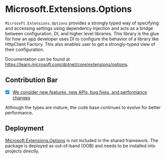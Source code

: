 # Microsoft.Extensions.Options

`Microsoft.Extensions.Options` provides a strongly typed way of specifying and accessing settings using dependency injection and acts as a bridge between configuration, DI, and higher level libraries. This library is the glue for how an app developer uses DI to configure the behavior of a library like HttpClient Factory. This also enables user to get a strongly-typed view of their configuration.

Documentation can be found at https://learn.microsoft.com/dotnet/core/extensions/options.

## Contribution Bar
- [x] [We consider new features, new APIs, bug fixes, and performance changes](/src/libraries/README.md#primary-bar)

Although the types are mature, the code base continues to evolve for better performance.

## Deployment
[Microsoft.Extensions.Options](https://www.nuget.org/packages/Microsoft.Extensions.Options) is not included in the shared framework. The package is deployed as out-of-band (OOB) and needs to be installed into projects directly.
